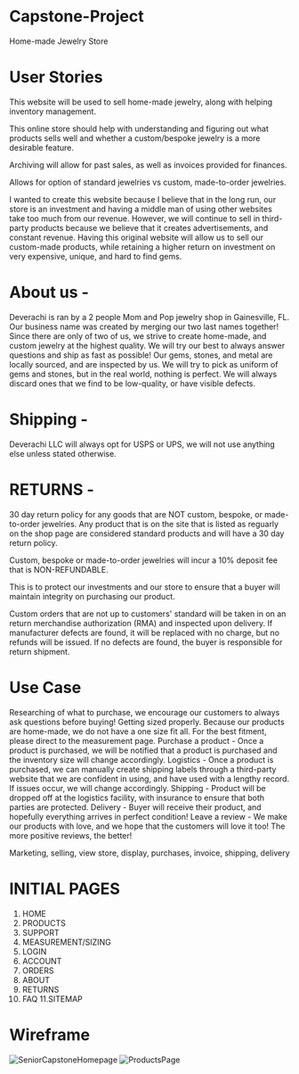 # Capstone-Project

 Home-made Jewelry Store
 
# User Stories

This website will be used to sell home-made jewelry, along with helping inventory management.

This online store should help with understanding and figuring out what products sells well and whether a custom/bespoke jewelry is a more desirable feature.

Archiving will allow for past sales, as well as invoices provided for finances.

Allows for option of standard jewelries vs custom, made-to-order jewelries.

I wanted to create this website because I believe that in the long run, our store is an investment and having a middle man of using other websites take too much from our revenue. However, we will continue to sell in third-party products because we believe that it creates advertisements, and constant revenue. Having this original website will allow us to sell our custom-made products, while retaining a higher return on investment on very expensive, unique, and hard to find gems.

# About us -

Deverachi is ran by a 2 people Mom and Pop jewelry shop in Gainesville, FL. Our business name was created by merging our two last names together!  Since there are only of two of us, we strive to create home-made, and custom jewelry at the highest quality. We will try our best to always answer questions and ship as fast as possible! 
Our gems, stones, and metal are locally sourced, and are inspected by us. We will try to pick as uniform of gems and stones, but in the real world, nothing is perfect. We will always discard ones that we find to be low-quality, or have visible defects.

# Shipping - 

Deverachi LLC will always opt for USPS or UPS, we will not use anything else unless stated otherwise.

# RETURNS - 
30 day return policy for any goods that are NOT custom, bespoke, or made-to-order jewelries. Any product that is on the site that is listed as reguarly on the shop page are considered standard products and will have a 30 day return policy.

Custom, bespoke or made-to-order jewelries will incur a 10% deposit fee that is NON-REFUNDABLE.

This is to protect our investments and our store to ensure that a buyer will maintain integrity on purchasing our product. 

Custom orders that are not up to customers' standard will be taken in on an return merchandise authorization (RMA) and inspected upon delivery. If manufacturer defects are found, it will be replaced with no charge, but no refunds will be issued. 
If no defects are found, the buyer is responsible for return shipment.

# Use Case

Researching of what to purchase, we encourage our customers to always ask questions before buying! 
Getting sized properly. Because our products are home-made, we do not have a one size fit all. For the best fitment, please direct to the measurement page. 
Purchase a product - Once a product is purchased, we will be notified that a product is purchased and the inventory size will change accordingly.
Logistics - Once a product is purchased, we can manually create shipping labels through a third-party website that we are confident in using, and have used with a lengthy record. If issues occur, we will change accordingly.
Shipping - Product will be dropped off at the logistics facility, with insurance to ensure that both parties are protected. 
Delivery - Buyer will receive their product, and hopefully everything arrives in perfect condition! 
Leave a review - We make our products with love, and we hope that the customers will love it too! The more positive reviews, the better!

Marketing, selling, view store, display, purchases, invoice, shipping, delivery

# INITIAL PAGES 

 1. HOME
 2. PRODUCTS
 3. SUPPORT
 4. MEASUREMENT/SIZING
 5. LOGIN
 6. ACCOUNT
 7. ORDERS
 8. ABOUT
 9. RETURNS
10. FAQ
11.SITEMAP


# Wireframe

![SeniorCapstoneHomepage](https://github.com/jdevera0607/Capstone-Project/assets/114884200/604147e9-8585-4cbe-8a40-b6ad66be3945)
![ProductsPage](https://github.com/jdevera0607/Capstone-Project/assets/114884200/cd5017ab-a8c4-4efe-a925-9599cfaaa889)
